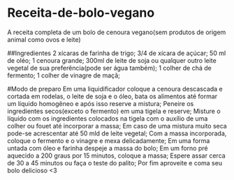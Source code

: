 # Receita-de-bolo-vegano
A receita completa de um bolo de cenoura vegano(sem produtos de origem animal como ovos e leite)

##Ingredientes
2 xícaras de farinha de trigo;
3/4 de xícara de açúcar;
50 ml de oléo;
1 cenoura grande;
300ml de leite de soja ou qualquer outro leite vegetal de sua preferência(pode ser água também);
1 colher de chá de fermento;
1 colher de vinagre de maçã;

#Modo de preparo
Em uma liquidificador coloque a cenoura descascada e cortada em rodelas, o leite de soja e o óleo, bata os alimentos até formar um líquido homogêneo e após isso reserve a mistura;
Peneire os ingredientes secos(exceto o fermento) em uma tigela e reserve;
Misture o líquido com os ingredientes colocados na tigela com o auxílio de uma colher ou fouet até incorporar a massa;
Em caso de uma mistura muito seca pode-se acrescentar até 50 mld de leite vegetal;
Com a massa incorporada, coloque o fermento e o vinagre e mexa delicadamente;
Em uma forma untada com óleo e farinha despeje a massa do bolo;
Em um forno pré aquecido a 200 graus por 15 minutos, coloque a massa;
Espere assar cerca de 30 a 45 minutos ou faça o teste do palito;
	Por fim aproveite e coma seu bolo delicioso <3